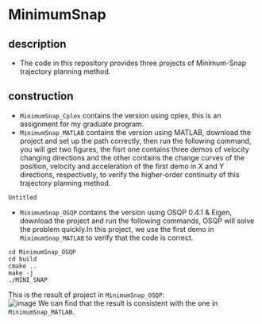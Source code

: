 # MinimumSnap
## description    
* The code in this repository provides three projects of Minimum-Snap trajectory planning method.       
## construction
* `MinimumSnap_Cplex` contains the version using cplex, this is an assignment for my graduate program.
* `MinimumSnap_MATLAB` contains the version using MATLAB, download the project and set up the path correctly, then run the following command, you will get two figures, the fisrt one
contains three demos of velocity changing directions and the other contains the change curves of the position, velocity and acceleration of the first demo in X and Y directions, respectively, 
to verify the higher-order continuity of this trajectory planning method.
```
Untitled
```
* `MinimumSnap_OSQP` contains the version using OSQP 0.4.1 & Eigen, download the project and run the following commands, OSQP will solve the problem quickly.In this project, we use the first demo in 
`MinimumSnap_MATLAB` to verify that the code is correct.
```
cd MinimumSnap_OSQP
cd build
cmake ..
make -j
./MINI_SNAP
```
This is the result of project in `MinimumSnap_OSQP`:           
![image]( https://github.com/Technician13/MinimumSnap/blob/master/MinimumSnap_OSQP/res/res_1.png)
We can  find that the result is consistent with the one in `MinimumSnap_MATLAB`.
